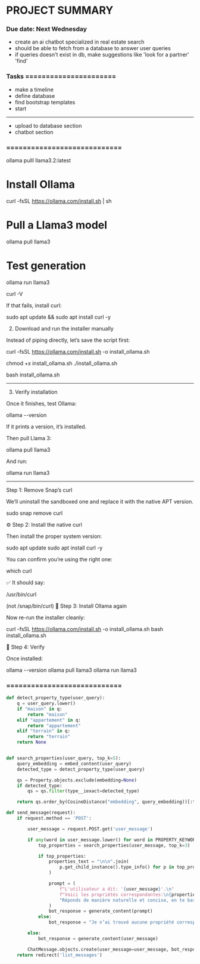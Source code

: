 # PROJECT SUMMARY

### Due date: Next Wednesday

- create an ai chatbot specialized in real estate search
- should be able to fetch from a database to answer user queries
- if queries doesn't exist in db, make suggestions like 'look for a partner' 'find'


### Tasks ======================

- make a timeline
- define database
- find bootstrap templates
- start

---

- upload to database section
- chatbot section

### ============================

ollama pulll llama3.2:latest

# Install Ollama
curl -fsSL https://ollama.com/install.sh | sh

# Pull a Llama3 model
ollama pull llama3

# Test generation
ollama run llama3


curl -V

If that fails, install curl:

sudo apt update && sudo apt install curl -y

2. Download and run the installer manually

Instead of piping directly, let’s save the script first:

curl -fsSL https://ollama.com/install.sh -o install_ollama.sh

chmod +x install_ollama.sh
./install_ollama.sh


bash install_ollama.sh

***
3. Verify installation

Once it finishes, test Ollama:

ollama --version

If it prints a version, it’s installed.

Then pull Llama 3:

ollama pull llama3

And run:

ollama run llama3

***

Step 1: Remove Snap’s curl

We’ll uninstall the sandboxed one and replace it with the native APT version.

sudo snap remove curl

⚙️ Step 2: Install the native curl

Then install the proper system version:

sudo apt update
sudo apt install curl -y

You can confirm you’re using the right one:

which curl

✅ It should say:

/usr/bin/curl

(not /snap/bin/curl)
🚀 Step 3: Install Ollama again

Now re-run the installer cleanly:

curl -fsSL https://ollama.com/install.sh -o install_ollama.sh
bash install_ollama.sh

🧠 Step 4: Verify

Once installed:

ollama --version
ollama pull llama3
ollama run llama3

### ============================

```python
def detect_property_type(user_query):
    q = user_query.lower()
    if "maison" in q:
        return "maison"
    elif "appartement" in q:
        return "appartement"
    elif "terrain" in q:
        return "terrain"
    return None


def search_properties(user_query, top_k=5):
    query_embedding = embed_content(user_query)
    detected_type = detect_property_type(user_query)

    qs = Property.objects.exclude(embedding=None)
    if detected_type:
        qs = qs.filter(type__iexact=detected_type)

    return qs.order_by(CosineDistance("embedding", query_embedding))[:top_k]
```

```python
def send_message(request):
    if request.method == 'POST':

        user_message = request.POST.get('user_message')

        if any(word in user_message.lower() for word in PROPERTY_KEYWORDS):
            top_properties = search_properties(user_message, top_k=3)

            if top_properties:
                properties_text = "\n\n".join(
                    p.get_child_instance().type_info() for p in top_properties
                )

                prompt = (
                    f"L'utilisateur a dit: '{user_message}'.\n"
                    f"Voici les propriétés correspondantes:\n{properties_text}\n"
                    "Réponds de manière naturelle et concise, en te basant sur ces propriétés."
                )
                bot_response = generate_content(prompt)
            else:
                bot_response = "Je n’ai trouvé aucune propriété correspondant à ta recherche."

        else:
            bot_response = generate_content(user_message)

        ChatMessage.objects.create(user_message=user_message, bot_response=bot_response)    
    return redirect('list_messages')

```